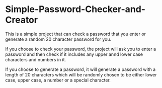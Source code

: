 # Simple-Password-Checker-and-Creator
This is a simple project that can check a password that you enter or generate a random 20 character password for you.

If you choose to check your password, the project will ask you to enter a password and then check if it includes any upper annd lower case characters and numbers in it.

If you choose to generate a password,  it will generate a password with a length of 20 characters which will be randomly chosen to be either lower case, upper case, a number or a special character.
